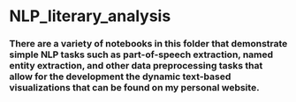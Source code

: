 # NLP_literary_analysis
 
### There are a variety of notebooks in this folder that demonstrate simple NLP tasks such as part-of-speech extraction, named entity extraction, and other data preprocessing tasks that allow for the development the dynamic text-based visualizations that can be found on my personal website. 
